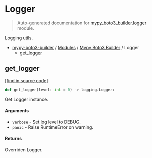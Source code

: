 # Logger

> Auto-generated documentation for [mypy_boto3_builder.logger](https://github.com/youtype/mypy_boto3_builder/blob/main/mypy_boto3_builder/logger.py) module.

Logging utils.

- [mypy-boto3-builder](../README.md#mypy_boto3_builder) / [Modules](../MODULES.md#mypy-boto3-builder-modules) / [Mypy Boto3 Builder](index.md#mypy-boto3-builder) / Logger
    - [get_logger](#get_logger)

## get_logger

[[find in source code]](https://github.com/youtype/mypy_boto3_builder/blob/main/mypy_boto3_builder/logger.py#L11)

```python
def get_logger(level: int = 0) -> logging.Logger:
```

Get Logger instance.

#### Arguments

- `verbose` - Set log level to DEBUG.
- `panic` - Raise RuntimeError on warning.

#### Returns

Overriden Logger.
